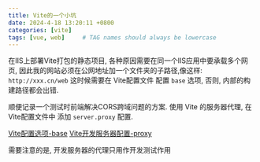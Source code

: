 ```yaml
---
title: Vite的一个小坑
date: 2024-4-18 13:20:11 +0800
categories: [vite]
tags: [vue, web]     # TAG names should always be lowercase
---
```



在IIS上部署Vite打包的静态项目, 各种原因需要在同一个IIS应用中要承载多个网页, 因此我的网站必须在公网地址加一个文件夹的子路径,像这样: `http://xxx.cn/web`
这时候需要在 Vite配置文件 配置 `base` 选项, 否则, 内部的构建路径都会出错.

顺便记录一个测试时前端解决CORS跨域问题的方案.
使用 Vite 的服务器代理, 在 Vite配置文件中 添加 `server.proxy` 配置.

[Vite配置选项-base](https://cn.vitejs.dev/config/shared-options.html#base)
[Vite开发服务器配置-proxy](https://cn.vitejs.dev/config/server-options.html#server-proxy)

需要注意的是, 开发服务器的代理只用作开发测试作用
